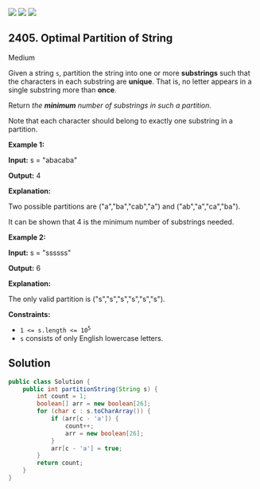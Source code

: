[![](https://img.shields.io/github/stars/javadev/LeetCode-in-Java?label=Stars&style=flat-square)](https://github.com/javadev/LeetCode-in-Java)
[![](https://img.shields.io/github/forks/javadev/LeetCode-in-Java?label=Fork%20me%20on%20GitHub%20&style=flat-square)](https://github.com/javadev/LeetCode-in-Java/fork)
[![](https://img.shields.io/badge/-LeetCode%20in%20Kotlin-blue?style=flat-square)](https://github.com/javadev/LeetCode-in-Kotlin)

## 2405\. Optimal Partition of String

Medium

Given a string `s`, partition the string into one or more **substrings** such that the characters in each substring are **unique**. That is, no letter appears in a single substring more than **once**.

Return _the **minimum** number of substrings in such a partition._

Note that each character should belong to exactly one substring in a partition.

**Example 1:**

**Input:** s = "abacaba"

**Output:** 4

**Explanation:**

Two possible partitions are ("a","ba","cab","a") and ("ab","a","ca","ba").

It can be shown that 4 is the minimum number of substrings needed. 

**Example 2:**

**Input:** s = "ssssss"

**Output:** 6

**Explanation:**

The only valid partition is ("s","s","s","s","s","s"). 

**Constraints:**

*   <code>1 <= s.length <= 10<sup>5</sup></code>
*   `s` consists of only English lowercase letters.

## Solution

```java
public class Solution {
    public int partitionString(String s) {
        int count = 1;
        boolean[] arr = new boolean[26];
        for (char c : s.toCharArray()) {
            if (arr[c - 'a']) {
                count++;
                arr = new boolean[26];
            }
            arr[c - 'a'] = true;
        }
        return count;
    }
}
```